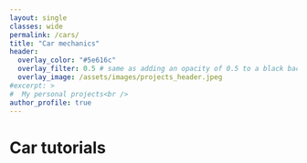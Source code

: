 ```yaml
---
layout: single
classes: wide
permalink: /cars/
title: "Car mechanics"
header:
  overlay_color: "#5e616c"
  overlay_filter: 0.5 # same as adding an opacity of 0.5 to a black background
  overlay_image: /assets/images/projects_header.jpeg
#excerpt: >
#  My personal projects<br />
author_profile: true
---
```




# Car tutorials
